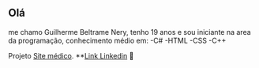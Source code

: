 ## Olá 
me chamo Guilherme Beltrame Nery, tenho 19 anos e sou iniciante na area da programação, conhecimento médio em:
-C#
-HTML
-CSS
-C++

Projeto [Site médico](https://github.com/GuilhermebNery/nerysanatomytransplante).
**[Link Linkedin](www.linkedin.com/in/guilherme-beltrame-94a8a8328)
🤔
<!--
**GuilhermebNery/GuilhermebNery** is a ✨ _special_ ✨ repository because its `README.md` (this file) appears on your GitHub profile.

Here are some ideas to get you started:

- 🔭 I’m currently working on ...
- 🌱 I’m currently learning ...
- 👯 I’m looking to collaborate on ...
- 🤔 I’m looking for help with ...
- 💬 Ask me about ...
- 📫 How to reach me: ...
- 😄 Pronouns: ...
- ⚡ Fun fact: ...
-->
